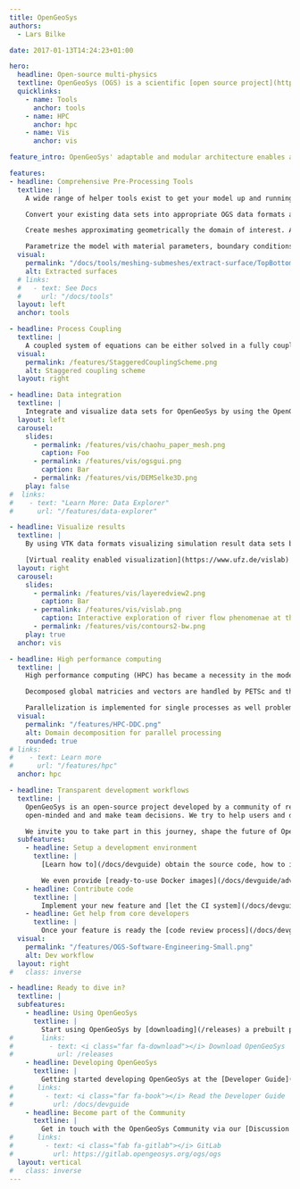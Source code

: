```yaml
---
title: OpenGeoSys
authors:
  - Lars Bilke

date: 2017-01-13T14:24:23+01:00

hero:
  headline: Open-source multi-physics
  textline: OpenGeoSys (OGS) is a scientific [open source project](https://gitlab.opengeosys.org/ogs/ogs) for the development of numerical methods for the simulation of thermo-hydro-mechanical-chemical (THMC) processes in porous and fractured media. Current version is OpenGeoSys-6 which is documented on this page. For information about OpenGeoSys-5, see [its dedicated section](/ogs-5). OGS has been successfully applied in the fields of regional, contaminant and coastal hydrology, fundamental and geothermal energy systems, geotechnical engineering, energy storage, CO2 sequestration/storage and nuclear waste management and disposal.
  quicklinks:
    - name: Tools
      anchor: tools
    - name: HPC
      anchor: hpc
    - name: Vis
      anchor: vis

feature_intro: OpenGeoSys' adaptable and modular architecture enables a wide variety of use cases and flexible workflows. In the following we highlight some of its most important features.

features:
- headline: Comprehensive Pre-Processing Tools
  textline: |
    A wide range of helper tools exist to get your model up and running with OpenGeoSys.

    Convert your existing data sets into appropriate OGS data formats and structures.

    Create meshes approximating geometrically the domain of interest. Analyze mesh quality, cleanup the mesh or adding layers to it.

    Parametrize the model with material parameters, boundary conditions and source terms.
  visual:
    permalink: "/docs/tools/meshing-submeshes/extract-surface/TopBottomSideSurface.png"
    alt: Extracted surfaces
  # links:
  #   - text: See Docs
  #     url: "/docs/tools"
  layout: left
  anchor: tools

- headline: Process Coupling
  textline: |
    A coupled system of equations can be either solved in a fully coupled way of the monolithic method, or in the sequential manner of the staggered scheme. The monolithic scheme is applied for all coupled processes, while the staggered scheme are available for the coupled processes of thermo-hydraulic, hydro-mechanical, and phase field mechanical problems.
  visual:
    permalink: /features/StaggeredCouplingScheme.png
    alt: Staggered coupling scheme
  layout: right

- headline: Data integration
  textline: |
    Integrate and visualize data sets for OpenGeoSys by using the OpenGeoSys Data Explorer. It provides functionality to visually assess the data and see possible artefacts, inconsistencies between data sets or missing information.
  layout: left
  carousel:
    slides:
      - permalink: /features/vis/chaohu_paper_mesh.png
        caption: Foo
      - permalink: /features/vis/ogsgui.png
        caption: Bar
      - permalink: /features/vis/DEMSelke3D.png
    play: false
#  links:
#    - text: "Learn More: Data Explorer"
#      url: "/features/data-explorer"

- headline: Visualize results
  textline: |
    By using VTK data formats visualizing simulation result data sets becomes an easy task. The de-facto standard software for scientific visualtions [ParaView](https://www.paraview.org) can be used to explore and analyze complex data in a visual way.

    [Virtual reality enabled visualization](https://www.ufz.de/vislab) brings your data onto the large screen for intuitive exploration and assessment.
  layout: right
  carousel:
    slides:
      - permalink: /features/vis/layeredview2.png
        caption: Bar
      - permalink: /features/vis/vislab.png
        caption: Interactive exploration of river flow phenomenae at the TESSIN VISLab of the Helmholtz Centre for Environmental Research – UFZ
      - permalink: /features/vis/contours2-bw.png
    play: true
  anchor: vis

- headline: High performance computing
  textline: |
    High performance computing (HPC) has became a necessity in the modelling of environmental and geotechnical problems for better characterization of the complexity of geo-systems as well as predicting their evolution in time. Parallel computing is the most efficient method in the high performance computing. In OGS, the parallalization of the finite element (FE) computation is based on the domain decomposition method (DDC).

    Decomposed global matricies and vectors are handled by PETSc and the system of linear equations are solved by the performant PETSc solver. PETSc builds upon the Message Passing Interface (MPI) suitable for a wide variety of parallel computing architectures.

    Parallelization is implemented for single processes as well problems with coupled processes which are using the same order of element for each process.
  visual:
    permalink: "/features/HPC-DDC.png"
    alt: Domain decomposition for parallel processing
    rounded: true
# links:
#    - text: Learn more
#      url: "/features/hpc"
  anchor: hpc

- headline: Transparent development workflows
  textline: |
    OpenGeoSys is an open-source project developed by a community of researchers. We try to be
    open-minded and and make team decisions. We try to help users and developers as best as we can.

    We invite you to take part in this journey, shape the future of OpenGeoSys together and happily welcome any contribution.
  subfeatures:
    - headline: Setup a development environment
      textline: |
        [Learn how to](/docs/devguide) obtain the source code, how to install required other software (e.g. compilers, code libraries), how to configure the software and how to generate the application binary.

        We even provide [ready-to-use Docker images](/docs/devguide/advanced/docker/#prebuilt-ogs-6-docker-images) to get you started in seconds.
    - headline: Contribute code
      textline: |
        Implement your new feature and [let the CI system](/docs/devguide/development-workflows/continuous-integration) run sophisticated tests automatically for you incorporating multiple computing platforms, a magnitude of software configurations and a whole array of CPU intensive complex test simulation runs.
    - headline: Get help from core developers
      textline: |
        Once your feature is ready the [code review process](/docs/devguide/development-workflows/code-reviews/) starts. A helpful [core developer](https://gitlab.opengeosys.org/ogs/ogs/-/graphs/master) checks the proposed change for general acceptance and may give hints for improvement (of e.g. the computational performance or the code structure). Once the iterative feedback loop between you, code reviewer(s) and the automated test system satisfies all aspects the proposed change is merged into the main development line.
  visual:
    permalink: "/features/OGS-Software-Engineering-Small.png"
    alt: Dev workflow
  layout: right
#   class: inverse

- headline: Ready to dive in?
  textline: |
  subfeatures:
    - headline: Using OpenGeoSys
      textline: |
        Start using OpenGeoSys by [downloading](/releases) a prebuilt package.
#       links:
#         - text: <i class="far fa-download"></i> Download OpenGeoSys
#           url: /releases
    - headline: Developing OpenGeoSys
      textline: |
        Getting started developing OpenGeoSys at the [Developer Guide](/docs/devguide).
#      links:
#        - text: <i class="far fa-book"></i> Read the Developer Guide
#          url: /docs/devguide
    - headline: Become part of the Community
      textline: |
        Get in touch with the OpenGeoSys Community via our [Discussion forum](https://discourse.opengeosys.org), [GitLab](https://gitlab.opengeosys.org/ogs/ogs) or by [email](mailto:info@opengeosys.org).
#      links:
#        - text: <i class="fab fa-gitlab"></i> GitLab
#          url: https://gitlab.opengeosys.org/ogs/ogs
  layout: vertical
#   class: inverse
---
```

